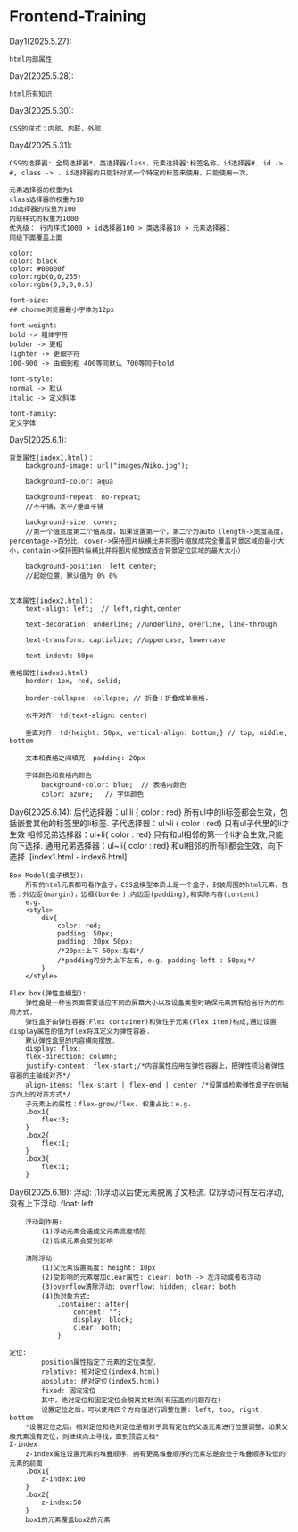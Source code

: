 # Frontend-Training


Day1(2025.5.27): 

	html内部属性


Day2(2025.5.28): 
	
	html所有知识


Day3(2025.5.30): 

	CSS的样式：内部，内联，外部


Day4(2025.5.31): 

	CSS的选择器: 全局选择器*，类选择器class，元素选择器:标签名称，id选择器#. id -> #, class -> . id选择器的只能针对某一个特定的标签来使用，只能使用一次。

	元素选择器的权重为1
	class选择器的权重为10
	id选择器的权重为100
	内联样式的权重为1000
	优先级： 行内样式1000 > id选择器100 > 类选择器10 > 元素选择器1
	同级下面覆盖上面

	color:
	color: black
	color: #00000f
	color:rgb(0,0,255)
	color:rgba(0,0,0,0.5)

	font-size:
	## chorme浏览器最小字体为12px

	font-weight:
	bold -> 粗体字符
	bolder -> 更粗
	lighter -> 更细字符
	100-900 -> 由细到粗 400等同默认 700等同于bold

	font-style:
	normal -> 默认
	italic -> 定义斜体

	font-family:
	定义字体

Day5(2025.6.1):

	背景属性(index1.html)：
		background-image: url("images/Niko.jpg");

		background-color: aqua

		background-repeat: no-repeat; 
		//不平铺，水平/垂直平铺

		background-size: cover;  
		//第一个值宽度第二个值高度，如果设置第一个，第二个为auto（length->宽度高度，percentage->百分比，cover->保持图片纵横比并将图片缩放成完全覆盖背景区域的最小大小，contain->保持图片纵横比并将图片缩放成适合背景定位区域的最大大小）

		background-position: left center; 
		//起始位置，默认值为 0% 0%


	文本属性(index2.html)：
		text-align: left;  // left,right,center

		text-decoration: underline;	//underline, overline, line-through

		text-transform: captialize; //uppercase, lowercase

		text-indent: 50px

	表格属性(index3.html)
		border: 1px, red, solid;

		border-collapse: collapse; // 折叠：折叠成单表格.

		水平对齐: td{text-align: center}
		
		垂直对齐: td{height: 50px, vertical-align: bottom;} // top, middle, bottom

		文本和表格之间填充: padding: 20px

		字体颜色和表格内颜色：			
			background-color: blue;  // 表格内颜色
			color: azure;	// 字体颜色


Day6(2025.6.14):
	后代选择器：ul li { color : red}  所有ul中的li标签都会生效，包括嵌套其他的标签里的li标签.
	子代选择器：ul>li { color : red}  只有ul子代里的li才生效
	相邻兄弟选择器：ul+li{ color : red} 只有和ul相邻的第一个li才会生效,只能向下选择.
	通用兄弟选择器：ul~li{ color : red} 和ul相邻的所有li都会生效，向下选择.
	[index1.html - index6.html]

	Box Model(盒子模型):
		所有的html元素都可看作盒子，CSS盒模型本质上是一个盒子，封装周围的html元素，包括：外边距(margin)，边框(border),内边距(padding),和实际内容(content)
		e.g.
		<style>
			div{
				color: red;
				padding: 50px;
				padding: 20px 50px;
				/*20px:上下 50px:左右*/
				/*padding可分为上下左右, e.g. padding-left : 50px;*/
			}
		</style>

	Flex box(弹性盒模型):
		弹性盒是一种当页面需要适应不同的屏幕大小以及设备类型时确保元素拥有恰当行为的布局方式.
		弹性盒子由弹性容器(Flex container)和弹性子元素(Flex item)构成,通过设置display属性的值为flex将其定义为弹性容器.
		默认弹性盒里的内容横向摆放.
		display: flex;
		flex-direction: column;
		justify-content: flex-start;/*内容属性应用在弹性容器上，把弹性项沿着弹性容器的主轴线对齐*/
		align-items: flex-start | flex-end | center /*设置或检索弹性盒子在侧轴方向上的对齐方式*/
		子元素上的属性：flex-grow/flex. 权重占比：e.g.
		.box1{
			flex:3;
		}
		.box2{
			flex:1;
		}
		.box3{
			flex:1;
		}

Day6(2025.6.18):
	浮动: 
			(1)浮动以后使元素脱离了文档流.
			(2)浮动只有左右浮动,没有上下浮动.
		float: left

		浮动副作用:
			(1)浮动元素会造成父元素高度塌陷
			(2)后续元素会受到影响

		清除浮动:
			(1)父元素设置高度: height: 10px
			(2)受影响的元素增加clear属性: clear: both -> 左浮动或者右浮动
			(3)overflow清除浮动: overflow: hidden; clear: both
			(4)伪对象方式:		
				.container::after{
					content: "";
					display: block;
					clear: both;
				}

	定位:
			position属性指定了元素的定位类型.
			relative: 相对定位(index4.html)
			absolute: 绝对定位(index5.html)
			fixed: 固定定位
			其中，绝对定位和固定定位会脱离文档流(有压盖的问题存在)
			设置定位之后，可以使用四个方向值进行调整位置: left, top, right, bottom
		*设置定位之后，相对定位和绝对定位是相对于具有定位的父级元素进行位置调整，如果父级元素没有定位，则继续向上寻找，直到顶层文档*
	Z-index
		z-index属性设置元素的堆叠顺序，拥有更高堆叠顺序的元素总是会处于堆叠顺序较低的元素的前面
		.box1{
			z-index:100
		}
		.box2{
			z-index:50
		}
		box1的元素覆盖box2的元素